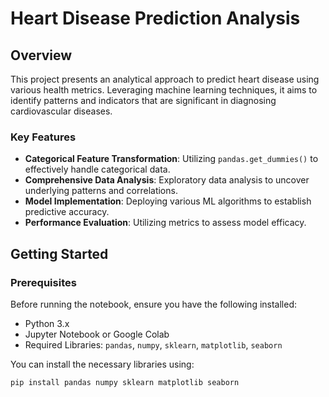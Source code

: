 # Heart Disease Prediction Analysis

## Overview
This project presents an analytical approach to predict heart disease using various health metrics. Leveraging machine learning techniques, it aims to identify patterns and indicators that are significant in diagnosing cardiovascular diseases.

### Key Features
- **Categorical Feature Transformation**: Utilizing `pandas.get_dummies()` to effectively handle categorical data.
- **Comprehensive Data Analysis**: Exploratory data analysis to uncover underlying patterns and correlations.
- **Model Implementation**: Deploying various ML algorithms to establish predictive accuracy.
- **Performance Evaluation**: Utilizing metrics to assess model efficacy.

## Getting Started

### Prerequisites
Before running the notebook, ensure you have the following installed:
- Python 3.x
- Jupyter Notebook or Google Colab
- Required Libraries: `pandas`, `numpy`, `sklearn`, `matplotlib`, `seaborn`

You can install the necessary libraries using:
```bash
pip install pandas numpy sklearn matplotlib seaborn
